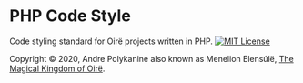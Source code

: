 # PHP Code Style
Code styling standard for Oirë projects written in PHP.
[![MIT License](https://img.shields.io/badge/license-MIT-blue.svg)](https://github.com/Oire/php-code-style/blob/master/LICENSE)

Copyright © 2020, Andre Polykanine also known as Menelion Elensúlë, [The Magical Kingdom of Oirë](https://github.com/Oire/).